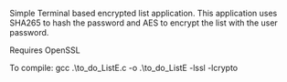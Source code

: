 Simple Terminal based encrypted list application.
This application uses SHA265 to hash the password and AES to encrypt the list with the user password.

Requires OpenSSL

To compile:
gcc .\to_do_ListE.c -o .\to_do_ListE -lssl -lcrypto

